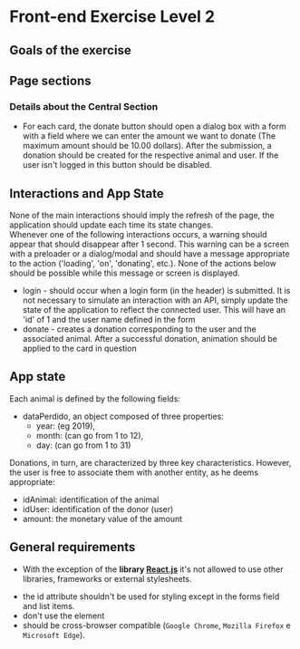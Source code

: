 # Front-end Exercise Level 2 

## Goals of the exercise

<!-- The main goal of this exercise is to create a *web app to donate money to find lost pets*. With this app, it will be possible to see lost and found pets and to simulate the donation to support them. -->

## Page sections

<!-- The page will have 3 main sections: -->

<!-- - Header: **fixed** to the **_viewport**, it will have the app logo (with a link to the root) and a button to show the following info:
  - if the user isn't logged it should show a form with 2 fields (username and password). After we submit the form we assume that everything is correct and the page state should change without refresh.  -->
  <!-- - if the user is logged it should show a list of the donations already made by that user. -->

<!-- - Central section with the lost and found pets: Should have the title 'Lost and Found Pets', a filter and order, the animal cards list  -->
<!-- and a pagination section.  -->

<!-- - Footer: section with generic information such as copyright, social media icons with the respective link. -->

### Details about the Central Section
<!-- - Each animal should be represented in the component 'card' that was done on the previous exercise if needed it can suffer some adaptations.  -->
<!-- - Only 6 cards should be shown at each time, with 3 cards per line. In smaller dimensions such as <=768px it should show one card per line. -->
<!-- -  Filters and order fields should be in a panel above the cards. Each field should have a proper label and they must include:
  -  Filter by region.
  -  Order by the date the pet was lost.
  -  Order by pets name. -->
<!-- -  Below the cards list the pagination component should be included. This pagination should include next and previous page if those are available.  -->

-  For each card, the donate button should open a dialog box with a form with a field where we can enter the amount we want to donate (The maximum amount should be 10.00 dollars). After the submission, a donation should be created for the respective animal and user. If the user isn't logged in this button should be disabled.

## Interactions and App State

None of the main interactions should imply the refresh of the page, the application should update each time its state changes.   
Whenever one of the following interactions occurs, a warning should appear that should disappear after 1 second. This warning can be a screen with a preloader or a dialog/modal and should have a message appropriate to the action ('loading', 'on', 'donating', etc.). None of the actions below should be possible while this message or screen is displayed.

- login - should occur when a login form (in the header) is submitted. It is not necessary to simulate an interaction with an API, simply update the state of the application to reflect the connected user. This will have an 'id' of 1 and the user name defined in the form
- donate - creates a donation corresponding to the user and the associated animal. After a successful donation, animation should be applied to the card in question

<!-- - display animals - the displayed cards must match the filter values (page number and region) and sort fields (disappearance date, animal name) reflected in the listing section. By default, missing cards must be sorted in descending order of disappearance date, and display the first 6 results. -->

## App state
Each animal is defined by the following fields:

<!-- - id, a string or unique number for each animal -->
<!-- - type, which can be 'cat', 'dog' or 'other' -->
- dataPerdido, an object composed of three properties:
   - year: (eg 2019),
   - month: (can go from 1 to 12),
   - day: (can go from 1 to 31)
<!-- - owner, text with name of the person in charge of the animal -->
<!-- - owner number, text for owner's phone number -->
<!-- - locality, text with the name of the city -->

<!-- Already users require an 'id' (which can be 1, associated after login) and a user name. The password need not be taken into account. -->

Donations, in turn, are characterized by three key characteristics. However, the user is free to associate them with another entity, as he deems appropriate:

- idAnimal: identification of the animal
- idUser: identification of the donor (user)
- amount: the monetary value of the amount

## General requirements
- With the exception of the **library [React.js](https://reactjs.org/)** it's not allowed to use other libraries,  frameworks or external stylesheets.
<!-- - the event's association should be done in the script and not directly in the element by 'on' attributes' such as 'onClick'. -->
- the id attribute shouldn't be used for styling except in the forms field and list items.
- don't use the element <br>
- should be cross-browser compatible (`Google Chrome`, `Mozilla Firefox` e `Microsoft Edge`).
